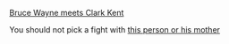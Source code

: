 [Bruce Wayne meets Clark Kent](https://www.youtube.com/watch?v=yViIi3gie2c)

You should not pick a fight with [this person or his mother](https://www.youtube.com/watch?v=e6DQwQyVGOc)
